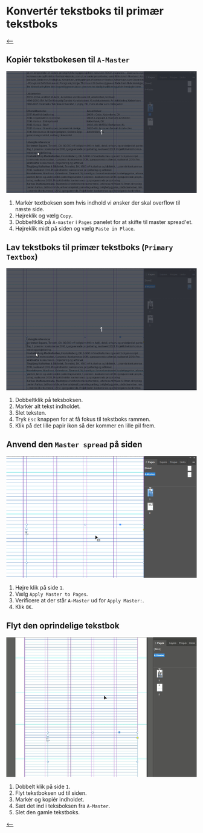 # Konvertér tekstboks til primær tekstboks

[⟵](./README.md)

## Kopiér tekstbokesen til `A-Master`

![Copy text box to A-Master](./PrimaryTextFrame/01-copy-textbox-to-a-master.gif)

1. Markér textboksen som hvis indhold vi ønsker der skal overflow til næste side.
2. Højreklik og vælg `Copy`.
3. Dobbeltklik på `A-master` i `Pages` panelet for at skifte til master spread'et.
4. Højreklik midt på siden og vælg `Paste in Place`.

## Lav tekstboks til primær tekstboks (`Primary Textbox`)

![Make textbox primary](./PrimaryTextFrame/02-make-textbox-primary.gif)

1. Dobbeltklik på teksboksen.
2. Markér alt tekst indholdet.
3. Slet teksten.
4. Tryk `Esc` knappen for at få fokus til tekstboks rammen.
5. Klik på det lille papir ikon så der kommer en lille pil frem.

## Anvend den `Master spread` på siden

![Apply master to first page](./PrimaryTextFrame/03-apply-master-to-spread.gif)

1. Højre klik på side `1`.
2. Vælg `Apply Master to Pages`.
3. Verificere at der står `A-Master` ud for `Apply Master:`.
4. Klik `OK`.

## Flyt den oprindelige tekstbok

![Move text to primary textbox](./PrimaryTextFrame/04-move-text-to-primary-textbox.gif)

1. Dobbelt klik på side `1`.
2. Flyt tekstboksen ud til siden.
3. Markér og kopiér indholdet.
4. Sæt det ind i teksboksen fra `A-Master`.
5. Slet den gamle tekstboks.

[⟵](./README.md)
